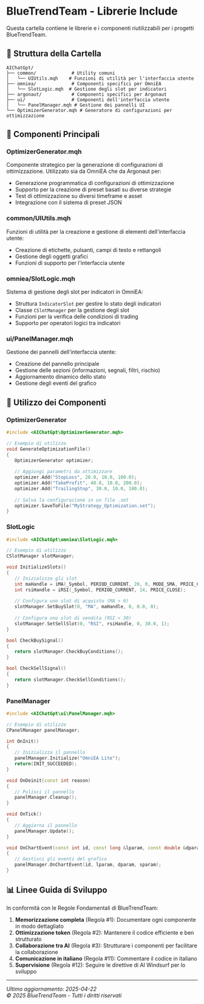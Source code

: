# BlueTrendTeam - Librerie Include

Questa cartella contiene le librerie e i componenti riutilizzabili per i progetti BlueTrendTeam.

## 📑 Struttura della Cartella

```
AIChatGpt/
├── common/             # Utility comuni
│   └── UIUtils.mqh    # Funzioni di utilità per l'interfaccia utente
├── omniea/             # Componenti specifici per OmniEA
│   └── SlotLogic.mqh  # Gestione degli slot per indicatori
├── argonaut/           # Componenti specifici per Argonaut
├── ui/                 # Componenti dell'interfaccia utente
│   └── PanelManager.mqh # Gestione dei pannelli UI
└── OptimizerGenerator.mqh # Generatore di configurazioni per ottimizzazione
```

## 🚩 Componenti Principali

### OptimizerGenerator.mqh
Componente strategico per la generazione di configurazioni di ottimizzazione. Utilizzato sia da OmniEA che da Argonaut per:
- Generazione programmatica di configurazioni di ottimizzazione
- Supporto per la creazione di preset basati su diverse strategie
- Test di ottimizzazione su diversi timeframe e asset
- Integrazione con il sistema di preset JSON

### common/UIUtils.mqh
Funzioni di utilità per la creazione e gestione di elementi dell'interfaccia utente:
- Creazione di etichette, pulsanti, campi di testo e rettangoli
- Gestione degli oggetti grafici
- Funzioni di supporto per l'interfaccia utente

### omniea/SlotLogic.mqh
Sistema di gestione degli slot per indicatori in OmniEA:
- Struttura `IndicatorSlot` per gestire lo stato degli indicatori
- Classe `CSlotManager` per la gestione degli slot
- Funzioni per la verifica delle condizioni di trading
- Supporto per operatori logici tra indicatori

### ui/PanelManager.mqh
Gestione dei pannelli dell'interfaccia utente:
- Creazione del pannello principale
- Gestione delle sezioni (informazioni, segnali, filtri, rischio)
- Aggiornamento dinamico dello stato
- Gestione degli eventi del grafico

## 🔄 Utilizzo dei Componenti

### OptimizerGenerator
```cpp
#include <AIChatGpt\OptimizerGenerator.mqh>

// Esempio di utilizzo
void GenerateOptimizationFile()
{
   OptimizerGenerator optimizer;
   
   // Aggiungi parametri da ottimizzare
   optimizer.Add("StopLoss", 20.0, 10.0, 100.0);
   optimizer.Add("TakeProfit", 40.0, 10.0, 200.0);
   optimizer.Add("TrailingStop", 30.0, 10.0, 100.0);
   
   // Salva la configurazione in un file .set
   optimizer.SaveToFile("MyStrategy_Optimization.set");
}
```

### SlotLogic
```cpp
#include <AIChatGpt\omniea\SlotLogic.mqh>

// Esempio di utilizzo
CSlotManager slotManager;

void InitializeSlots()
{
   // Inizializza gli slot
   int maHandle = iMA(_Symbol, PERIOD_CURRENT, 20, 0, MODE_SMA, PRICE_CLOSE);
   int rsiHandle = iRSI(_Symbol, PERIOD_CURRENT, 14, PRICE_CLOSE);
   
   // Configura uno slot di acquisto (MA > 0)
   slotManager.SetBuySlot(0, "MA", maHandle, 0, 0.0, 0);
   
   // Configura uno slot di vendita (RSI < 30)
   slotManager.SetSellSlot(0, "RSI", rsiHandle, 0, 30.0, 1);
}

bool CheckBuySignal()
{
   return slotManager.CheckBuyConditions();
}

bool CheckSellSignal()
{
   return slotManager.CheckSellConditions();
}
```

### PanelManager
```cpp
#include <AIChatGpt\ui\PanelManager.mqh>

// Esempio di utilizzo
CPanelManager panelManager;

int OnInit()
{
   // Inizializza il pannello
   panelManager.Initialize("OmniEA Lite");
   return(INIT_SUCCEEDED);
}

void OnDeinit(const int reason)
{
   // Pulisci il pannello
   panelManager.Cleanup();
}

void OnTick()
{
   // Aggiorna il pannello
   panelManager.Update();
}

void OnChartEvent(const int id, const long &lparam, const double &dparam, const string &sparam)
{
   // Gestisci gli eventi del grafico
   panelManager.OnChartEvent(id, lparam, dparam, sparam);
}
```

## 📊 Linee Guida di Sviluppo

In conformità con le Regole Fondamentali di BlueTrendTeam:

1. **Memorizzazione completa** (Regola #1): Documentare ogni componente in modo dettagliato
2. **Ottimizzazione token** (Regola #2): Mantenere il codice efficiente e ben strutturato
3. **Collaborazione tra AI** (Regola #3): Strutturare i componenti per facilitare la collaborazione
4. **Comunicazione in italiano** (Regola #11): Commentare il codice in italiano
5. **Supervisione** (Regola #12): Seguire le direttive di AI Windsurf per lo sviluppo

---

*Ultimo aggiornamento: 2025-04-22*  
*© 2025 BlueTrendTeam - Tutti i diritti riservati*
